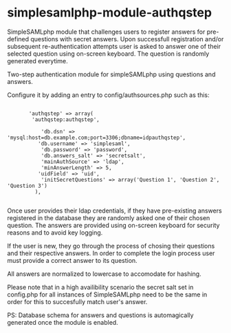 simplesamlphp-module-authqstep
==============================

SimpleSAMLphp module that challenges users to register answers for pre-defined questions with secret answers. Upon successfull registration and/or subsequent re-authentication attempts user is asked to answer one of their selected question using on-screen keyboard. The question is randomly generated everytime.

Two-step authentication module for simpleSAMLphp using questions and answers.

 Configure it by adding an entry to config/authsources.php such as this:
 
 <pre><code>
       'authqstep' => array(
        'authqstep:authqstep',
 
           'db.dsn' => 'mysql:host=db.example.com;port=3306;dbname=idpauthqstep',
          'db.username' => 'simplesaml',
           'db.password' => 'password',
           'db.answers_salt' => 'secretsalt',
           'mainAuthSource' => 'ldap',
           'minAnswerLength' => 5,
          'uidField' => 'uid',
           'initSecretQuestions' => array('Question 1', 'Question 2', 'Question 3')
         ),
  </pre></code>
  
 Once user provides their ldap credentials, if they have pre-existing answers registered in the database
 they are randomly asked one of their chosen question. The answers are provided using on-screen keyboard
 for security reasons and to avoid key logging.

 If the user is new, they go through the process of chosing their questions and their respective answers.
 In order to complete the login process user must provide a correct answer to its question. 

 All answers are normalized to lowercase to accomodate for hashing.

 Please note that in a high availibility scenario the secret salt set in config.php for all instances of
 SimpleSAMLphp need to be the same in order for this to succesfully match user's answer.

 PS: Database schema for answers and questions is automagically generated once the module is enabled.

